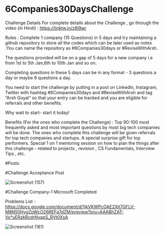 # 6Companies30DaysChallenge

Challenge Details
For complete details about the Challenge , go through the video (in Hindi) : https://linktw.in/z8I9wr


Rules :
  Complete 1 company (15 Questions) in 5 days and try maintaining a github repository to store all the codes which can be later used as notes .You can name the repository as #6Companies30days or #ReviseWithArsh.
  
  The questions provided will be on a gap of 5 days for a new company i.e from 1st to 5th Jan,6th to 10th Jan and so on.
  
  Completing questions in these 5 days can be in any format - 3 questions a day or maybe 6 questions a day.
  
  You need to start the challenge by putting in a post on LinkedIn, Instagram, Twitter     with hashtag #6Companies30days and #ReviseWithArsh and tag “Arsh Goyal” so that your entry can be tracked and you are eligible for referrals and other benefits.
  
  Why wait to start- start it today!


Benefits (For the ones who complete the Challenge) :
Top 90-100 most frequently asked and most important questions by most big tech companies will be done.
The ones who complete this challenge will be given referrals for top tech companies and startups.
A special surprise gift for top performers.
Special 1 on 1 mentoring session on how to plan the things after this challenge - related to projects , revision , CS Fundamentals, Interview Tips , etc.



#Posts

#Challenge Acceptance Post

![Screenshot (157)](https://user-images.githubusercontent.com/68684840/210133355-cb428f0f-6420-423a-976a-1bf0f14a9b78.png)

#Challenge Company-1 Microsoft Completed

Problems List - https://docs.google.com/document/d/1jkVKWPcOAE2Xjt7GFLV-M8N50HygZpWcO26REFa7dZM/preview?pru=AAABhZAT-Vs*uERzkRcdrNyapS_RVt0XsA

![Screenshot (161)](https://user-images.githubusercontent.com/68684840/210505665-2227edb6-b96c-4938-9ada-4892ab98f07f.png)



